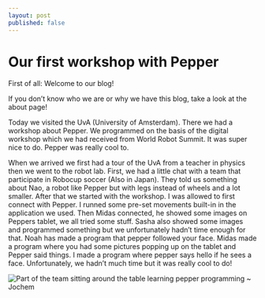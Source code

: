 ```yaml
---
layout: post
published: false
---
```

# Our first workshop with Pepper

First of all: Welcome to our blog!

If you don’t know who we are or why we have this blog, take a look at the about page!

<p class="intro"><span class="dropcap">T</span>oday we visited the UvA (University of Amsterdam). There we had a workshop about Pepper. We programmed on the basis of the digital workshop which we had received from World Robot Summit. It was super nice to do. Pepper was really cool to.</p>

When we arrived we first had a tour of the UvA from a teacher in physics then we went to the robot lab. First, we had a little chat with a team that participate in Robocup soccer (Also in Japan). They told us something about Nao, a robot like Pepper but with legs instead of wheels and a lot smaller. After that we started with the workshop. I was allowed to first connect with Pepper. I runned some pre-set movements built-in in the application we used. Then Midas connected, he showed some images on Peppers tablet, we all tried some stuff. Sasha also showed some images and programmed something but we unfortunately hadn’t time enough for that. Noah has made a program that pepper followed your face. Midas made a program where you had some pictures popping up on the tablet and Pepper said things. I made a program where pepper says hello if he sees a face. 
Unfortunately, we hadn’t much time but it was really cool to do!

![Part of the team sitting around the table learning pepper programming]({{site.baseurl}}/assets/img/learing-pepper-programming-table.jpg)
 ~ Jochem